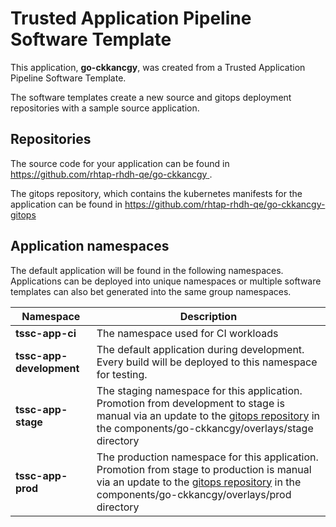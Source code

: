 # Trusted Application Pipeline Software Template

This application, **go-ckkancgy**, was created from a Trusted Application Pipeline Software Template.

The software templates create a new source and gitops deployment repositories with a sample source application. 

## Repositories

The source code for your application can be found in [https://github.com/rhtap-rhdh-qe/go-ckkancgy ](https://github.com/rhtap-rhdh-qe/go-ckkancgy ).
 
The gitops repository, which contains the kubernetes manifests for the application can be found in 
[https://github.com/rhtap-rhdh-qe/go-ckkancgy-gitops ](https://github.com/rhtap-rhdh-qe/go-ckkancgy-gitops ) 

## Application namespaces 

The default application will be found in the following namespaces. Applications can be deployed into unique namespaces or multiple software templates can also bet generated into the same group namespaces.  

|  Namespace   |  Description   |  
| -------- | -------- |
| **tssc-app-ci** | The namespace used for CI workloads |
| **tssc-app-development** | The default application during development. Every build will be deployed to this namespace for testing. |
| **tssc-app-stage** | The staging namespace for this application. Promotion from development to stage is manual via an update to the [gitops repository](https://github.com/rhtap-rhdh-qe/go-ckkancgy-gitops ) in the components/go-ckkancgy/overlays/stage directory |
| **tssc-app-prod** | The production namespace for this application. Promotion from stage to production is manual via an update to the [gitops repository](https://github.com/rhtap-rhdh-qe/go-ckkancgy-gitops ) in the components/go-ckkancgy/overlays/prod directory |